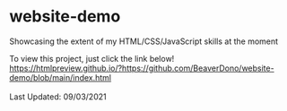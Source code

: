 # website-demo
Showcasing the extent of my HTML/CSS/JavaScript skills at the moment

To view this project, just click the link below!<br>
https://htmlpreview.github.io/?https://github.com/BeaverDono/website-demo/blob/main/index.html<br>
<br>
Last Updated: 09/03/2021
